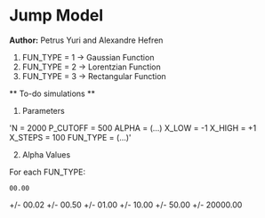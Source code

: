 # Jump Model

**Author:** Petrus Yuri and Alexandre Hefren

1. FUN_TYPE = 1 -> Gaussian Function
2. FUN_TYPE = 2 -> Lorentzian Function
3. FUN_TYPE = 3 -> Rectangular Function

** To-do simulations **

1) Parameters

'N        = 2000
P_CUTOFF = 500
ALPHA    = (...)
X_LOW    = -1
X_HIGH   = +1
X_STEPS  = 100
FUN_TYPE = (...)'

2) Alpha Values

For each FUN_TYPE:

    00.00
+/- 00.02
+/- 00.50
+/- 01.00
+/- 10.00
+/- 50.00
+/- 20000.00
